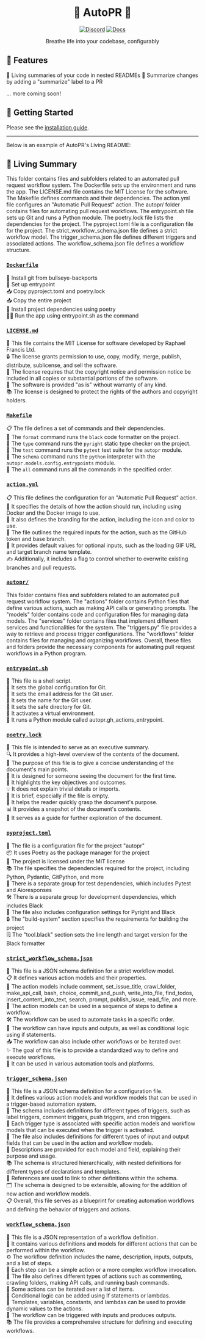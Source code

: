 <div align="center">

# 🌳 AutoPR 🌳

[![Discord](https://badgen.net/badge/icon/discord?icon=nope&label&color=purple)](https://discord.gg/ykk7Znt3K6)
[![Docs](https://badgen.net/badge/icon/docs?icon=docs&label&color=blue)](https://docs.autopr.com)

Breathe life into your codebase, configurably  

</div>

## 🌟 Features

🌳 Living summaries of your code in nested READMEs
📄 Summarize changes by adding a "summarize" label to a PR  


... more coming soon!

## 🚀 Getting Started

Please see the [installation guide](https://docs.autopr.com/installing/github).

---

Below is an example of AutoPR's Living README:

<!-- Living README Summary -->
## 🌳 Living Summary

This folder contains files and subfolders related to an automated pull request workflow system. The Dockerfile sets up the environment and runs the app. The LICENSE.md file contains the MIT License for the software. The Makefile defines commands and their dependencies. The action.yml file configures an "Automatic Pull Request" action. The autopr/ folder contains files for automating pull request workflows. The entrypoint.sh file sets up Git and runs a Python module. The poetry.lock file lists the dependencies for the project. The pyproject.toml file is a configuration file for the project. The strict_workflow_schema.json file defines a strict workflow model. The trigger_schema.json file defines different triggers and associated actions. The workflow_schema.json file defines a workflow structure.


### [`Dockerfile`](https://github.com/raphael-francis/AutoPR-internal/blob/03521e243e018b61236da467e94d47d89783b5e6/./Dockerfile)

🔧 Install git from bullseye-backports    
📝 Set up entrypoint    
📥 Copy pyproject.toml and poetry.lock    
📥 Copy the entire project    
🔧 Install project dependencies using poetry    
🏃‍♀️ Run the app using entrypoint.sh as the command  


### [`LICENSE.md`](https://github.com/raphael-francis/AutoPR-internal/blob/03521e243e018b61236da467e94d47d89783b5e6/./LICENSE.md)

📄 This file contains the MIT License for software developed by Raphael Francis Ltd.  
🔒 The license grants permission to use, copy, modify, merge, publish, distribute, sublicense, and sell the software.  
📝 The license requires that the copyright notice and permission notice be included in all copies or substantial portions of the software.  
🔧 The software is provided "as is" without warranty of any kind.  
📚 The license is designed to protect the rights of the authors and copyright holders.  


### [`Makefile`](https://github.com/raphael-francis/AutoPR-internal/blob/03521e243e018b61236da467e94d47d89783b5e6/./Makefile)

📋 The file defines a set of commands and their dependencies.       
🔧 The `format` command runs the `black` code formatter on the project.       
📝 The `type` command runs the `pyright` static type checker on the project.       
🧪 The `test` command runs the `pytest` test suite for the `autopr` module.       
🔧 The `schema` command runs the `python` interpreter with the `autopr.models.config.entrypoints` module.       
🚀 The `all` command runs all the commands in the specified order.       


### [`action.yml`](https://github.com/raphael-francis/AutoPR-internal/blob/03521e243e018b61236da467e94d47d89783b5e6/./action.yml)

📋 This file defines the configuration for an "Automatic Pull Request" action.   
🔧 It specifies the details of how the action should run, including using Docker and the Docker image to use.  
🎨 It also defines the branding for the action, including the icon and color to use.  
🔑 The file outlines the required inputs for the action, such as the GitHub token and base branch.  
🔄 It provides default values for optional inputs, such as the loading GIF URL and target branch name template.  
✍️ Additionally, it includes a flag to control whether to overwrite existing branches and pull requests.  


### [`autopr/`](https://github.com/raphael-francis/AutoPR-internal/blob/03521e243e018b61236da467e94d47d89783b5e6/./autopr)

This folder contains files and subfolders related to an automated pull request workflow system. The "actions" folder contains Python files that define various actions, such as making API calls or generating prompts. The "models" folder contains code and configuration files for managing data models. The "services" folder contains files that implement different services and functionalities for the system. The "triggers.py" file provides a way to retrieve and process trigger configurations. The "workflows" folder contains files for managing and organizing workflows. Overall, these files and folders provide the necessary components for automating pull request workflows in a Python program.  


### [`entrypoint.sh`](https://github.com/raphael-francis/AutoPR-internal/blob/03521e243e018b61236da467e94d47d89783b5e6/./entrypoint.sh)

📝 This file is a shell script.  
🔧 It sets the global configuration for Git.  
📧 It sets the email address for the Git user.  
👤 It sets the name for the Git user.  
📁 It sets the safe directory for Git.  
🔌 It activates a virtual environment.  
🐍 It runs a Python module called autopr.gh_actions_entrypoint.  


### [`poetry.lock`](https://github.com/raphael-francis/AutoPR-internal/blob/03521e243e018b61236da467e94d47d89783b5e6/./poetry.lock)

📄 This file is intended to serve as an executive summary.  
🔍 It provides a high-level overview of the contents of the document.  
📑 The purpose of this file is to give a concise understanding of the document's main points.  
🧐 It is designed for someone seeing the document for the first time.  
👀 It highlights the key objectives and outcomes.  
💡 It does not explain trivial details or imports.  
📝 It is brief, especially if the file is empty.  
💼 It helps the reader quickly grasp the document's purpose.  
📊 It provides a snapshot of the document's contents.  
📝 It serves as a guide for further exploration of the document.  


### [`pyproject.toml`](https://github.com/raphael-francis/AutoPR-internal/blob/03521e243e018b61236da467e94d47d89783b5e6/./pyproject.toml)

📝 The file is a configuration file for the project "autopr"  
📦 It uses Poetry as the package manager for the project  
🔑 The project is licensed under the MIT license  
📚 The file specifies the dependencies required for the project, including Python, Pydantic, GitPython, and more  
🧪 There is a separate group for test dependencies, which includes Pytest and Aioresponses  
🛠️ There is a separate group for development dependencies, which includes Black  
🔧 The file also includes configuration settings for Pyright and Black  
🔒 The "build-system" section specifies the requirements for building the project  
🗒️ The "tool.black" section sets the line length and target version for the Black formatter  


### [`strict_workflow_schema.json`](https://github.com/raphael-francis/AutoPR-internal/blob/03521e243e018b61236da467e94d47d89783b5e6/./strict_workflow_schema.json)

📝 This file is a JSON schema definition for a strict workflow model.  
📋 It defines various action models and their properties.  
🔀 The action models include comment, set_issue_title, crawl_folder, make_api_call, bash, choice, commit_and_push, write_into_file, find_todos, insert_content_into_text, search, prompt, publish_issue, read_file, and more.  
🔄 The action models can be used in a sequence of steps to define a workflow.  
🛠️ The workflow can be used to automate tasks in a specific order.  
🔢 The workflow can have inputs and outputs, as well as conditional logic using if statements.  
📥 The workflow can also include other workflows or be iterated over.  
✨ The goal of this file is to provide a standardized way to define and execute workflows.  
📂 It can be used in various automation tools and platforms.  


### [`trigger_schema.json`](https://github.com/raphael-francis/AutoPR-internal/blob/03521e243e018b61236da467e94d47d89783b5e6/./trigger_schema.json)

📄 This file is a JSON schema definition for a configuration file.  
🔄 It defines various action models and workflow models that can be used in a trigger-based automation system.  
🔀 The schema includes definitions for different types of triggers, such as label triggers, comment triggers, push triggers, and cron triggers.  
🔧 Each trigger type is associated with specific action models and workflow models that can be executed when the trigger is activated.  
🌟 The file also includes definitions for different types of input and output fields that can be used in the action and workflow models.  
📝 Descriptions are provided for each model and field, explaining their purpose and usage.  
📚 The schema is structured hierarchically, with nested definitions for different types of declarations and templates.  
🔗 References are used to link to other definitions within the schema.  
🗂️ The schema is designed to be extensible, allowing for the addition of new action and workflow models.  
📋 Overall, this file serves as a blueprint for creating automation workflows and defining the behavior of triggers and actions.  


### [`workflow_schema.json`](https://github.com/raphael-francis/AutoPR-internal/blob/03521e243e018b61236da467e94d47d89783b5e6/./workflow_schema.json)

📄 This file is a JSON representation of a workflow definition.  
🔗 It contains various definitions and models for different actions that can be performed within the workflow.  
⚙️ The workflow definition includes the name, description, inputs, outputs, and a list of steps.  
🔢 Each step can be a simple action or a more complex workflow invocation.  
💼 The file also defines different types of actions such as commenting, crawling folders, making API calls, and running bash commands.  
🔄 Some actions can be iterated over a list of items.  
🔀 Conditional logic can be added using If statements or lambdas.  
📝 Templates, variables, constants, and lambdas can be used to provide dynamic values to the actions.  
🔁 The workflow can be triggered with inputs and produces outputs.  
📚 The file provides a comprehensive structure for defining and executing workflows.  

<!-- Living README Summary -->
